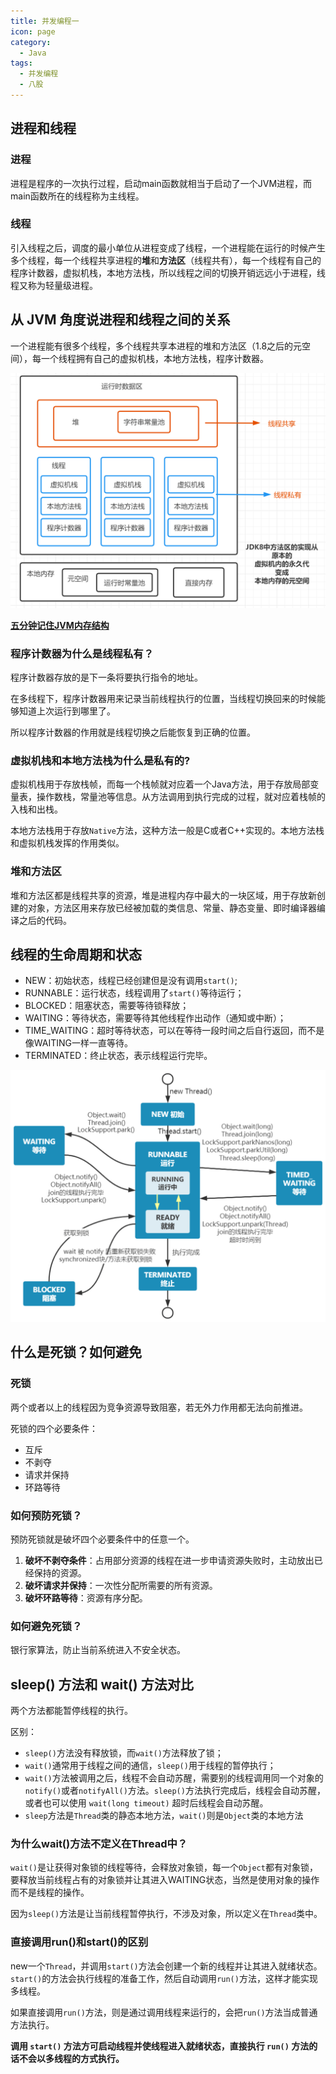 ```yaml
---
title: 并发编程一
icon: page
category:
  - Java
tags:
  - 并发编程
  - 八股
---
```


## 进程和线程

### 进程

进程是程序的一次执行过程，启动main函数就相当于启动了一个JVM进程，而main函数所在的线程称为主线程。

### 线程

引入线程之后，调度的最小单位从进程变成了线程，一个进程能在运行的时候产生多个线程，每一个线程共享进程的**堆**和**方法区**（线程共有），每一个线程有自己的程序计数器，虚拟机栈，本地方法栈，所以线程之间的切换开销远远小于进程，线程又称为轻量级进程。
<!-- more -->
## 从 JVM 角度说进程和线程之间的关系

一个进程能有很多个线程，多个线程共享本进程的堆和方法区（1.8之后的元空间），每一个线程拥有自己的虚拟机栈，本地方法栈，程序计数器。

![image-20230517134427874](/markdown/image-20230616180622721.png)

[**五分钟记住JVM内存结构**](https://www.bilibili.com/video/BV1Q64y1h7PT/?spm_id_from=333.337.search-card.all.click&vd_source=90bb400ad92a9344bb4c2ca0d7921be7)

###  程序计数器为什么是线程私有？

程序计数器存放的是下一条将要执行指令的地址。

在多线程下，程序计数器用来记录当前线程执行的位置，当线程切换回来的时候能够知道上次运行到哪里了。

所以程序计数器的作用就是线程切换之后能恢复到正确的位置。

### 虚拟机栈和本地方法栈为什么是私有的?

虚拟机栈用于存放栈帧，而每一个栈帧就对应着一个Java方法，用于存放局部变量表，操作数栈，常量池等信息。从方法调用到执行完成的过程，就对应着栈帧的入栈和出栈。

本地方法栈用于存放`Native`方法，这种方法一般是C或者C++实现的。本地方法栈和虚拟机栈发挥的作用类似。

### 堆和方法区

堆和方法区都是线程共享的资源，堆是进程内存中最大的一块区域，用于存放新创建的对象，方法区用来存放已经被加载的类信息、常量、静态变量、即时编译器编译之后的代码。

## 线程的生命周期和状态

- NEW：初始状态，线程已经创建但是没有调用`start()`;
- RUNNABLE：运行状态，线程调用了`start()`等待运行；
- BLOCKED：阻塞状态，需要等待锁释放；
- WAITING：等待状态，需要等待其他线程作出动作（通知或中断）；
- TIME_WAITING：超时等待状态，可以在等待一段时间之后自行返回，而不是像WAITING一样一直等待。
- TERMINATED：终止状态，表示线程运行完毕。

![image-20230517140544893](/markdown/image-20230517140544893.png)



## 什么是死锁？如何避免

### 死锁

两个或者以上的线程因为竞争资源导致阻塞，若无外力作用都无法向前推进。

死锁的四个必要条件：

- 互斥
- 不剥夺
- 请求并保持
- 环路等待

### 如何预防死锁？

预防死锁就是破坏四个必要条件中的任意一个。

1. **破坏不剥夺条件**：占用部分资源的线程在进一步申请资源失败时，主动放出已经保持的资源。
2. **破坏请求并保持**：一次性分配所需要的所有资源。
3. **破坏环路等待**：资源有序分配。

### 如何避免死锁？

银行家算法，防止当前系统进入不安全状态。

## sleep() 方法和 wait() 方法对比

两个方法都能暂停线程的执行。

区别：

- `sleep()`方法没有释放锁，而`wait()`方法释放了锁；
- `wait()`通常用于线程之间的通信，`sleep()`用于线程的暂停执行；
- `wait()`方法被调用之后，线程不会自动苏醒，需要别的线程调用同一个对象的`notify()`或者`notifyAll()`方法。`sleep()`方法执行完成后，线程会自动苏醒，或者也可以使用 `wait(long timeout)` 超时后线程会自动苏醒。
- `sleep`方法是`Thread`类的静态本地方法，`wait()`则是`Object`类的本地方法

### 为什么wait()方法不定义在Thread中？

`wait()`是让获得对象锁的线程等待，会释放对象锁，每一个`Object`都有对象锁，要释放当前线程占有的对象锁并让其进入WAITING状态，当然是使用对象的操作而不是线程的操作。

因为`sleep()`方法是让当前线程暂停执行，不涉及对象，所以定义在`Thread`类中。

### 直接调用run()和start()的区别

new一个`Thread`，并调用`start()`方法会创建一个新的线程并让其进入就绪状态。`start()`的方法会执行线程的准备工作，然后自动调用`run()`方法，这样才能实现多线程。

如果直接调用`run()`方法，则是通过调用线程来运行的，会把`run()`方法当成普通方法执行。

**调用 `start()` 方法方可启动线程并使线程进入就绪状态，直接执行 `run()` 方法的话不会以多线程的方式执行。**
